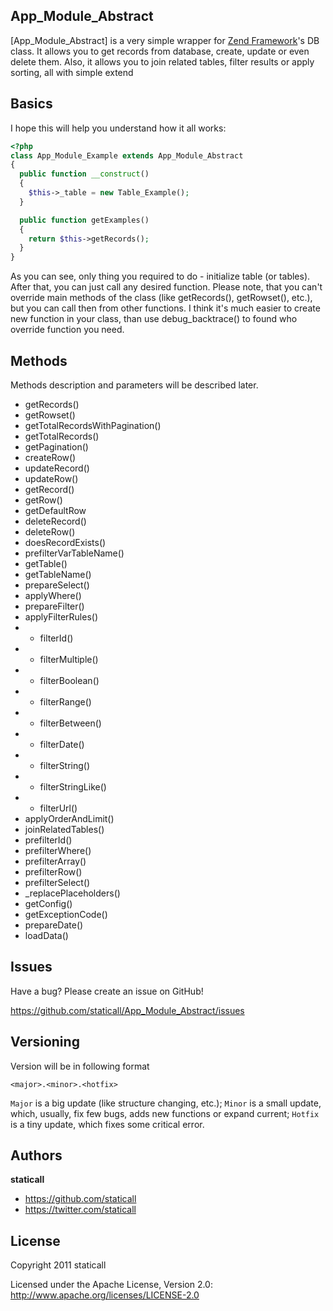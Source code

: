 ## App_Module_Abstract

[App_Module_Abstract] is a very simple wrapper for [Zend Framework](https://github.com/zendframework/)'s DB class.
It allows you to get records from database, create, update or even delete them. Also, it allows you to join related tables, filter results or apply sorting, all with simple extend

## Basics

I hope this will help you understand how it all works:

```php
<?php
class App_Module_Example extends App_Module_Abstract
{
  public function __construct()
  {
    $this->_table = new Table_Example();
  }

  public function getExamples()
  {
    return $this->getRecords();
  }
}
```

As you can see, only thing you required to do - initialize table (or tables). After that, you can just call any desired function.
Please note, that you can't override main methods of the class (like getRecords(), getRowset(), etc.), but you can call then from other functions. I think it's much easier to create new function in your class, than use debug_backtrace() to found who override function you need.

## Methods

Methods description and parameters will be described later.

* getRecords()
* getRowset()
* getTotalRecordsWithPagination()
* getTotalRecords()
* getPagination()
* createRow()
* updateRecord()
* updateRow()
* getRecord()
* getRow()
* getDefaultRow
* deleteRecord()
* deleteRow()
* doesRecordExists()
* prefilterVarTableName()
* getTable()
* getTableName()
* prepareSelect()
* applyWhere()
* prepareFilter()
* applyFilterRules()
* * filterId()
* * filterMultiple()
* * filterBoolean()
* * filterRange()
* * filterBetween()
* * filterDate()
* * filterString()
* * filterStringLike()
* * filterUrl()
* applyOrderAndLimit()
* joinRelatedTables()
* prefilterId()
* prefilterWhere()
* prefilterArray()
* prefilterRow()
* prefilterSelect()
* _replacePlaceholders()
* getConfig()
* getExceptionCode()
* prepareDate()
* loadData()

## Issues

Have a bug? Please create an issue on GitHub!

https://github.com/staticall/App_Module_Abstract/issues

## Versioning

Version will be in following format

`<major>.<minor>.<hotfix>`

`Major` is a big update (like structure changing, etc.);
`Minor` is a small update, which, usually, fix few bugs, adds new functions or expand current;
`Hotfix` is a tiny update, which fixes some critical error.

## Authors

**staticall**

+ https://github.com/staticall
+ https://twitter.com/staticall

## License

Copyright 2011 staticall

Licensed under the Apache License, Version 2.0: http://www.apache.org/licenses/LICENSE-2.0

